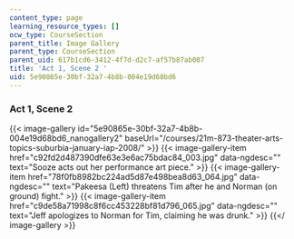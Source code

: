 ```yaml
---
content_type: page
learning_resource_types: []
ocw_type: CourseSection
parent_title: Image Gallery
parent_type: CourseSection
parent_uid: 617b1cd6-3412-4f7d-d2c7-af57b87ab007
title: 'Act 1, Scene 2 '
uid: 5e90865e-30bf-32a7-4b8b-004e19d68bd6
---
```


### Act 1, Scene 2
{{< image-gallery id="5e90865e-30bf-32a7-4b8b-004e19d68bd6_nanogallery2" baseUrl="/courses/21m-873-theater-arts-topics-suburbia-january-iap-2008/" >}}
{{< image-gallery-item href="c92fd2d487390dfe63e3e6ac75bdac84_003.jpg" data-ngdesc="" text="Sooze acts out her performance art piece." >}}
{{< image-gallery-item href="78f0fb8982bc224ad5d87e498bea8d63_064.jpg" data-ngdesc="" text="Pakeesa (Left) threatens Tim after he and Norman (on ground) fight." >}}
{{< image-gallery-item href="c9de58a71998c8f6cc453228bf81d796_065.jpg" data-ngdesc="" text="Jeff apologizes to Norman for Tim, claiming he was drunk." >}}
{{</ image-gallery >}}
